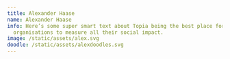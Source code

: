 ```yaml
---
title: Alexander Haase
name: Alexander Haase
info: Here’s some super smart text about Topia being the best place for social
  organisations to measure all their social impact.
image: /static/assets/alex.svg
doodle: /static/assets/alexdoodles.svg
---
```

